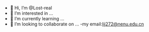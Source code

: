 - 👋 Hi, I’m @Lost-real
- 👀 I’m interested in ...
- 🌱 I’m currently learning ...
- 💞️ I’m looking to collaborate on ...
-my email:lij272@nenu.edu.cn

<!---
Lost-real/Lost-real is a ✨ special ✨ repository because its `README.md` (this file) appears on your GitHub profile.
You can click the Preview link to take a look at your changes.
--->
